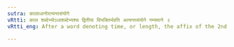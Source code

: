 ```yaml
---
sutra: कालाध्वनोरत्यन्तसंयोगे
vRtti: काल शब्देभ्योऽध्वशब्देभ्यश्च द्वितीया विभक्तिर्भवति अत्यन्तसंयोगे गम्यमाने ॥
vRtti_eng: After a word denoting time, or length, the affix of the 2nd case is employed, when denoting full duration.

---
```

